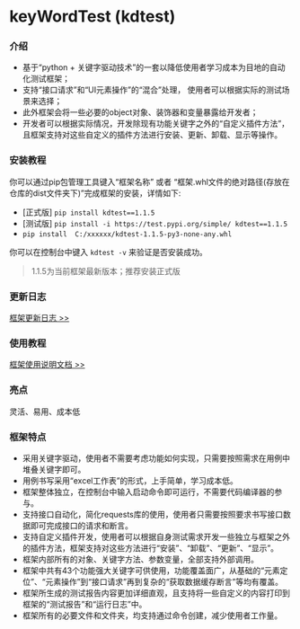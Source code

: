 # keyWordTest (kdtest) 

### 介绍
* 基于“python + 关键字驱动技术”的一套以降低使用者学习成本为目地的自动化测试框架；
* 支持“接口请求”和“UI元素操作”的“混合”处理， 使用者可以根据实际的测试场景来选择；
* 此外框架会将一些必要的object对象、装饰器和变量暴露给开发者；
* 开发者可以根据实际情况，开发除现有功能关键字之外的“自定义插件方法”，且框架支持对这些自定义的插件方法进行安装、更新、卸载、显示等操作。
### 安装教程
你可以通过pip包管理工具键入“框架名称” 或者 “框架.whl文件的绝对路径(存放在仓库的dist文件夹下)”完成框架的安装，详情如下:

* [正式版] `pip install kdtest==1.1.5`
* [测试版] `pip install -i https://test.pypi.org/simple/ kdtest==1.1.5`
* `pip install  C:/xxxxxx/kdtest-1.1.5-py3-none-any.whl`

你可以在控制台中键入 `kdtest -v` 来验证是否安装成功。
> 1.1.5为当前框架最新版本；推荐安装正式版
### 更新日志
<a href="https://blog.csdn.net/A1352074/article/details/131845554" target="_blank"> 框架更新日志 >></a>
### 使用教程
<a href="https://blog.csdn.net/A1352074/article/details/131835073" target="_blank"> 框架使用说明文档 >></a>
### 亮点
灵活、易用、成本低
### 框架特点
* 采用关键字驱动，使用者不需要考虑功能如何实现，只需要按照需求在用例中堆叠关键字即可。
* 用例书写采用“excel工作表”的形式，上手简单，学习成本低。
* 框架整体独立，在控制台中输入启动命令即可运行，不需要代码编译器的参与。
* 支持接口自动化，简化requests库的使用，使用者只需要按照要求书写接口数据即可完成接口的请求和断言。
* 支持自定义插件开发，使用者可以根据自身测试需求开发一些独立与框架之外的插件方法，框架支持对这些方法进行“安装”、“卸载”、“更新”、“显示”。
* 框架内部所有的对象、关键字方法、参数变量，全部支持外部调用。
* 框架中共有43个功能强大关键字可供使用，功能覆盖面广，从基础的“元素定位”、“元素操作”到“接口请求”再到复杂的“获取数据缓存断言”等均有覆盖。
* 框架所生成的测试报告内容更加详细直观，且支持将一些自定义的内容打印到框架的“测试报告”和“运行日志”中。
* 框架所有的必要文件和文件夹，均支持通过命令创建，减少使用者工作量。